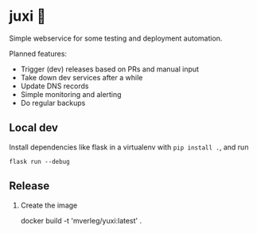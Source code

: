 
# juxi 🦎

Simple webservice for some testing and deployment automation.

Planned features:

* Trigger (dev) releases based on PRs and manual input
* Take down dev services after a while
* Update DNS records
* Simple monitoring and alerting
* Do regular backups

## Local dev

Install dependencies like flask in a virtualenv with `pip install .`, and run

    flask run --debug

## Release

1. Create the image

   docker build -t 'mverleg/yuxi:latest' .

